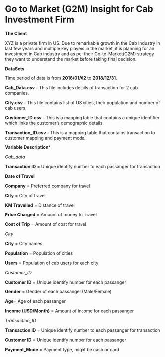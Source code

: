# Go to Market (G2M) Insight for Cab Investment Firm

**The Client**

XYZ is a private firm in US. Due to remarkable growth in the Cab Industry in last few years and multiple key players in the market, it is planning for an investment in Cab industry and as per their Go-to-Market(G2M) strategy they want to understand the market before taking final decision.


**DataSets** 

Time period of data is from **2016/01/02** to **2018/12/31**.

**Cab_Data.csv -**  This file includes details of transaction for 2 cab companies.

**City.csv -** This file contains list of US cities, their population and number of cab users.

**Customer_ID.csv -**  This is a mapping table that contains a unique identifier which links the customer’s demographic details.

**Transaction_ID.csv -** This is a mapping table that contains transaction to customer mapping and payment mode.


**Variable Description***

*Cab_data*

**Transaction ID** = Unique identify number to each passanger for transaction

**Date of Travel**

**Company** = Preferred company for travel

**City** = City of travel

**KM Travelled** = Distance of travel

**Price Charged** = Amount of money for travel

**Cost of Trip** = Amount of cost for travel

*City*

**City** = City names

**Population** = Population of cities

**Users** = Population of cab users for each city

*Customer_ID*

**Customer ID** = Unique identify number for each passanger

**Gender** = Gender of each passanger (Male/Female)

**Age**= Age of each passanger

**Income (USD/Month)** = Amount of income for each passanger

*Transaction_ID*

**Transaction ID** = Unique identify number to each passanger for transaction

**Customer ID** = Unique identify number for each passanger

**Payment_Mode** = Payment type, might be cash or card



